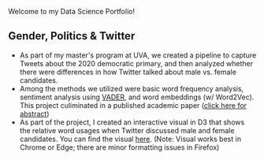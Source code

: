 Welcome to my Data Science Portfolio!  

## Gender, Politics & Twitter

- As part of my master's program at UVA, we created a pipeline to capture Tweets about the 2020 democratic primary, and then analyzed whether there were differences in how Twitter talked about  male vs. female candidates. 
- Among the methods we utilized were basic word frequency analysis, sentiment analysis using [VADER](https://github.com/cjhutto/vaderSentiment), and word embeddings (w/ Word2Vec). This project culiminated in a published academic paper ([click here for abstract](https://ieeexplore.ieee.org/document/9106584))
- As part of the project, I created an interactive visual in D3 that shows the relative word usages when Twitter discussed male and female candidates. You can find the visual [here](https://jbtiez.github.io/Demos.io/). (Note: Visual works best in Chrome or Edge; there are minor formatting issues in Firefox) 


